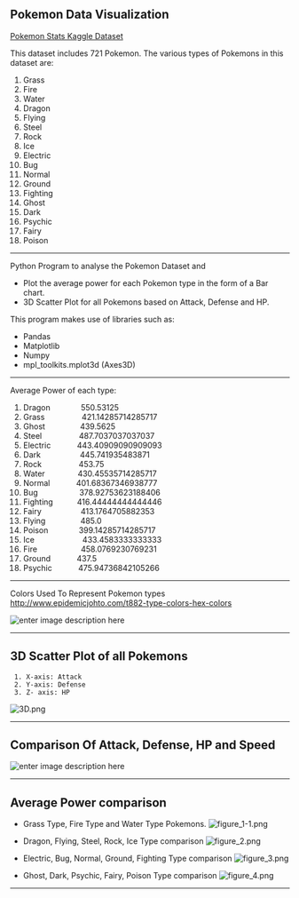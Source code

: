 ## Pokemon Data Visualization ##

[Pokemon Stats Kaggle Dataset](https://www.kaggle.com/abcsds/pokemon)

This dataset includes 721 Pokemon.
The various types of Pokemons in this dataset are:

 1. Grass
 2. Fire 
 3. Water
 4. Dragon
 5. Flying
 6. Steel
 7. Rock
 8. Ice
 9. Electric
 10. Bug
 11. Normal
 12. Ground
 13. Fighting
 14. Ghost
 15. Dark
 16. Psychic
 17. Fairy
 18. Poison

----------
Python Program to analyse the Pokemon Dataset and

 - Plot the average power for each Pokemon type in the form of a Bar chart.
 - 3D Scatter Plot for all Pokemons based on Attack, Defense and HP.

This program makes use of libraries such as:

 - Pandas
 - Matplotlib
 - Numpy
 - mpl_toolkits.mplot3d (Axes3D)


----------
Average Power of each type:

 1. Dragon     &nbsp;&nbsp;&nbsp;&nbsp;&nbsp;&nbsp;&nbsp;&nbsp;&nbsp;&nbsp;&nbsp;&nbsp;             550.53125
 2. Grass        &nbsp;&nbsp;&nbsp;&nbsp;&nbsp;&nbsp;&nbsp;&nbsp;&nbsp;&nbsp;&nbsp;&nbsp;&nbsp;&nbsp;&nbsp;             421.14285714285717
 3. Ghost        &nbsp;&nbsp;&nbsp;&nbsp;&nbsp;&nbsp;&nbsp;&nbsp;&nbsp;&nbsp;&nbsp;&nbsp;&nbsp;&nbsp;             439.5625
 4. Steel         &nbsp;&nbsp;&nbsp;&nbsp;&nbsp;&nbsp;&nbsp;&nbsp;&nbsp;&nbsp;&nbsp;&nbsp;&nbsp;&nbsp;&nbsp;              487.7037037037037
 5. Electric     &nbsp;&nbsp;&nbsp;&nbsp;&nbsp;&nbsp;&nbsp;&nbsp;&nbsp;&nbsp;               443.40909090909093
 6. Dark          &nbsp;&nbsp;&nbsp;&nbsp;&nbsp;&nbsp;&nbsp;&nbsp;&nbsp;&nbsp;&nbsp;&nbsp;&nbsp;&nbsp;&nbsp;&nbsp;               445.741935483871
 7. Rock          &nbsp;&nbsp;&nbsp;&nbsp;&nbsp;&nbsp;&nbsp;&nbsp;&nbsp;&nbsp;&nbsp;&nbsp;&nbsp;&nbsp;&nbsp;                453.75
 8. Water         &nbsp;&nbsp;&nbsp;&nbsp;&nbsp;&nbsp;&nbsp;&nbsp;&nbsp;&nbsp;&nbsp;&nbsp;&nbsp;               430.45535714285717
 9. Normal      &nbsp;&nbsp;&nbsp;&nbsp;&nbsp;&nbsp;&nbsp;&nbsp;&nbsp;&nbsp;                401.68367346938777
 10. Bug            &nbsp;&nbsp;&nbsp;&nbsp;&nbsp;&nbsp;&nbsp;&nbsp;&nbsp;&nbsp;&nbsp;&nbsp;&nbsp;&nbsp;&nbsp;&nbsp;&nbsp;               378.92753623188406
 11. Fighting     &nbsp;&nbsp;&nbsp;&nbsp;&nbsp;&nbsp;&nbsp;&nbsp;&nbsp;              416.44444444444446
 12. Fairy          &nbsp;&nbsp;&nbsp;&nbsp;&nbsp;&nbsp;&nbsp;&nbsp;&nbsp;&nbsp;&nbsp;&nbsp;&nbsp;&nbsp;&nbsp;&nbsp;                 413.1764705882353
 13. Flying        &nbsp;&nbsp;&nbsp;&nbsp;&nbsp;&nbsp;&nbsp;&nbsp;&nbsp;&nbsp;&nbsp;&nbsp;&nbsp;&nbsp;                  485.0
 14. Poison       &nbsp;&nbsp;&nbsp;&nbsp;&nbsp;&nbsp;&nbsp;&nbsp;&nbsp;&nbsp;&nbsp;&nbsp;                    399.14285714285717
 15. Ice             &nbsp;&nbsp;&nbsp;&nbsp;&nbsp;&nbsp;&nbsp;&nbsp;&nbsp;&nbsp;&nbsp;&nbsp;&nbsp;&nbsp;&nbsp;&nbsp;&nbsp;&nbsp;&nbsp;&nbsp;                    433.4583333333333
 16. Fire           &nbsp;&nbsp;&nbsp;&nbsp;&nbsp;&nbsp;&nbsp;&nbsp;&nbsp;&nbsp;&nbsp;&nbsp;&nbsp;&nbsp;&nbsp;&nbsp;&nbsp;&nbsp;                     458.0769230769231
 17. Ground      &nbsp;&nbsp;&nbsp;&nbsp;&nbsp;&nbsp;&nbsp;&nbsp;&nbsp;&nbsp;                      437.5
 18. Psychic       &nbsp;&nbsp;&nbsp;&nbsp;&nbsp;&nbsp;&nbsp;&nbsp;&nbsp;&nbsp;&nbsp;475.94736842105266


----------
Colors Used To Represent Pokemon types
http://www.epidemicjohto.com/t882-type-colors-hex-colors

![enter image description here](https://lh3.googleusercontent.com/-rGLDKQikvG8/WOtmLXzUF7I/AAAAAAAABlM/s_NUvFdE4Bc6WFdQDCCwVDP4rg_s6forQCLcB/s0/legend.png "legend.png")

----------



3D Scatter Plot of all Pokemons
-------------------------------

     1. X-axis: Attack
     2. Y-axis: Defense
     3. Z- axis: HP
 
 ![](https://lh3.googleusercontent.com/-HaEPss6ZoLA/WOkuy0jfqxI/AAAAAAAABjY/IT1PtlgN_gYYl39ebuvKatovNhyrg_LdwCLcB/s0/3D.png "3D.png")
 

----------



Comparison Of Attack, Defense, HP and Speed
-------------------------------------------

 

![enter image description here](https://lh3.googleusercontent.com/-i7kxITcW-T4/WOtmbR6wKqI/AAAAAAAABlU/yfhCFLDRsZcNfSrmYP2dEniRPuiTN-YUQCLcB/s0/Main+bar.png "Main bar.png")

----------

 

Average Power comparison
------------------------

 

 - Grass Type, Fire Type and Water Type Pokemons.
![](https://lh3.googleusercontent.com/-lBRYey9Tr_s/WOksg-WEHzI/AAAAAAAABic/ZnYN7osc7MsYLiRIYALN9VGpphTEXjwbQCLcB/s0/figure_1-1.png "figure_1-1.png")


 - Dragon, Flying, Steel, Rock, Ice Type comparison
![](https://lh3.googleusercontent.com/-FavMT9_vBQM/WOktHIn3qpI/AAAAAAAABio/AsinylQFS2kzBeFVLcWs2piKSV3JzG4sQCLcB/s0/figure_2.png "figure_2.png")


 - Electric, Bug, Normal, Ground, Fighting Type comparison
![](https://lh3.googleusercontent.com/-cm2iKVDoo2I/WOkt5TUSqoI/AAAAAAAABi4/MeNPemFYWPomSywWqfF70u_-MjoegOQEgCLcB/s0/figure_3.png "figure_3.png")


 - Ghost, Dark, Psychic, Fairy, Poison Type comparison
![](https://lh3.googleusercontent.com/-i6Cy6Zora_w/WOkuVNWlLhI/AAAAAAAABjA/pXhe4VHbpioa-OQUX1Eu57FK-GeLSjmFwCLcB/s0/figure_4.png "figure_4.png")


----------
